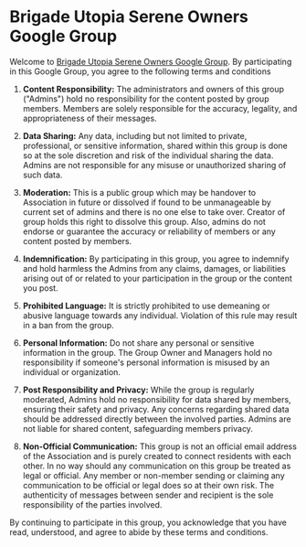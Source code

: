 # Brigade Utopia Serene Owners Google Group

Welcome to [Brigade Utopia Serene Owners Google Group](https://groups.google.com/g/brigade-utopia-serene-owners). By participating in this Google Group, you agree to the following terms and conditions

1. **Content Responsibility:** The administrators and owners of this group ("Admins") hold no responsibility for the content posted by group members. Members are solely responsible for the accuracy, legality, and appropriateness of their messages.

2. **Data Sharing:** Any data, including but not limited to private, professional, or sensitive information, shared within this group is done so at the sole discretion and risk of the individual sharing the data. Admins are not responsible for any misuse or unauthorized sharing of such data.

3. **Moderation:** This is a public group which may be handover to Association in future or dissolved if found to be unmanageable by current set of admins and there is no one else to take over. Creator of group holds this right to dissolve this group. Also, admins do not endorse or guarantee the accuracy or reliability of members or any content posted by members.

4. **Indemnification:** By participating in this group, you agree to indemnify and hold harmless the Admins from any claims, damages, or liabilities arising out of or related to your participation in the group or the content you post.

5. **Prohibited Language:** It is strictly prohibited to use demeaning or abusive language towards any individual. Violation of this rule may result in a ban from the group.

6. **Personal Information:** Do not share any personal or sensitive information in the group. The Group Owner and Managers hold no responsibility if someone's personal information is misused by an individual or organization.

7. **Post Responsibility and Privacy:** While the group is regularly moderated, Admins hold no responsibility for data shared by members, ensuring their safety and privacy. Any concerns regarding shared data should be addressed directly between the involved parties. Admins are not liable for shared content, safeguarding members privacy.

8. **Non-Official Communication:** This group is not an official email address of the Association and is purely created to connect residents with each other. In no way should any communication on this group be treated as legal or official. Any member or non-member sending or claiming any communication to be official or legal does so at their own risk. The authenticity of messages between sender and recipient is the sole responsibility of the parties involved.

By continuing to participate in this group, you acknowledge that you have read, understood, and agree to abide by these terms and conditions.
